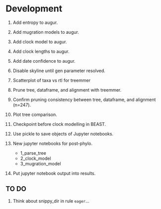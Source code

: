 # Development

1. Add entropy to augur.
1. Add mugration models to augur.
1. Add clock model to augur.
1. Add clock lengths to augur.
1. Add date confidence to augur.
1. Disable skyline until gen parameter resolved.
1. Scatterplot of taxa vs rtl for treemmer
1. Prune tree, dataframe, and alignment with treemmer.
1. Confirm pruning consistency between tree, dataframe, and alignment (n=247).
1. Plot tree comparison.
1. Checkpoint before clock modelling in BEAST.
1. Use pickle to save objects of Jupyter notebooks.
1. New jupyter notebooks for post-phylo.

    - 1_parse_tree
    - 2_clock_model
    - 3_mugration_model

1. Put jupyter notebook output into results.

## TO DO

1. Think about snippy_dir in rule ```eager```...
